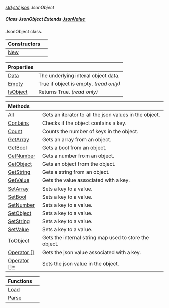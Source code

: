 _[std](../../modules/std/std-module.md):[std.json](../../modules/std/std-json.md).JsonObject_
##### Class JsonObject Extends [JsonValue](../../modules/std/std-json-jsonvalue.md)
JsonObject class.

| Constructors | |
|:---|:---|
| [New](std-json-jsonobject-new.md) |  |

| Properties | |
|:---|:---|
| [Data](std-json-jsonobject-data.md) | The underlying interal object data. |
| [Empty](std-json-jsonobject-empty.md) | True if object is empty. _(read only)_ |
| [IsObject](std-json-jsonobject-isobject.md) | Returns True. _(read only)_ |

| Methods | |
|:---|:---|
| [All](std-json-jsonobject-all.md) | Gets an iterator to all the json values in the object. |
| [Contains](std-json-jsonobject-contains.md) | Checks if the object contains a key. |
| [Count](std-json-jsonobject-count.md) | Counts the number of keys in the object. |
| [GetArray](std-json-jsonobject-getarray.md) | Gets an array from an object. |
| [GetBool](std-json-jsonobject-getbool.md) | Gets a bool from an object. |
| [GetNumber](std-json-jsonobject-getnumber.md) | Gets a number from an object. |
| [GetObject](std-json-jsonobject-getobject.md) | Gets an object from the object. |
| [GetString](std-json-jsonobject-getstring.md) | Gets a string from an object. |
| [GetValue](std-json-jsonobject-getvalue.md) | Gets the value associated with a key. |
| [SetArray](std-json-jsonobject-setarray.md) | Sets a key to a value. |
| [SetBool](std-json-jsonobject-setbool.md) | Sets a key to a value. |
| [SetNumber](std-json-jsonobject-setnumber.md) | Sets a key to a value. |
| [SetObject](std-json-jsonobject-setobject.md) | Sets a key to a value. |
| [SetString](std-json-jsonobject-setstring.md) | Sets a key to a value. |
| [SetValue](std-json-jsonobject-setvalue.md) | Sets a key to a value. |
| [ToObject](std-json-jsonobject-toobject.md) | Gets the internal string map used to store the object. |
| [Operator []](std-json-jsonobject-opidx.md) | Gets the json value associated with a key. |
| [Operator []=](std-json-jsonobject-opidxeq.md) | Sets the json value in the object. |

| Functions | |
|:---|:---|
| [Load](std-json-jsonobject-load.md) |  |
| [Parse](std-json-jsonobject-parse.md) |  |
